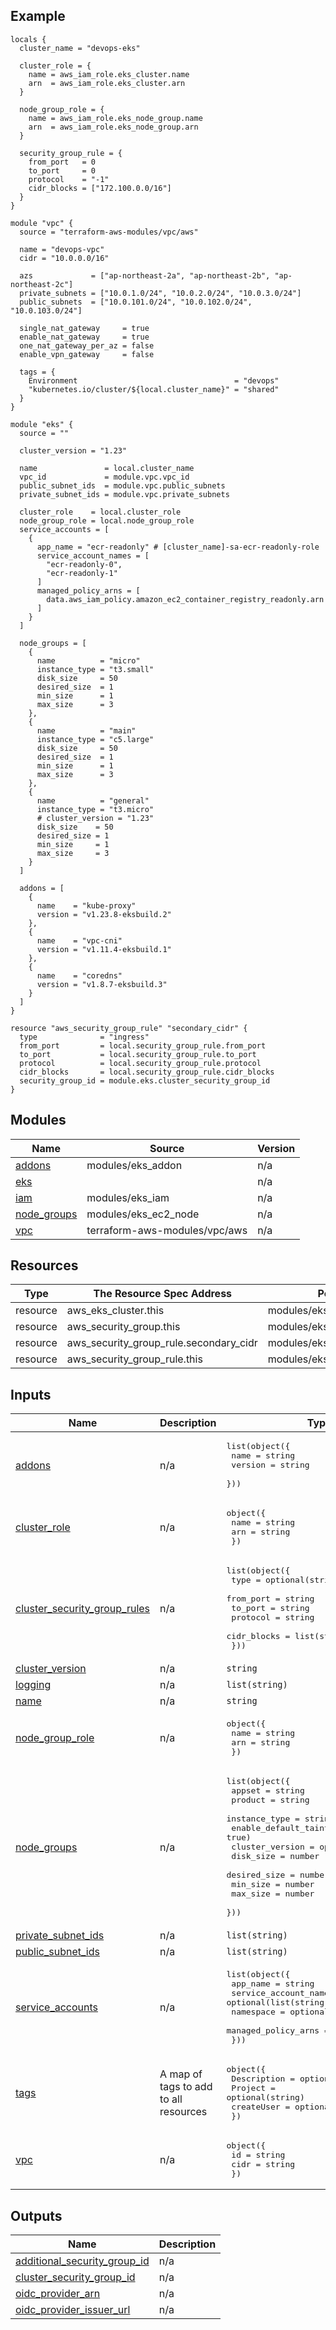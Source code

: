 <!-- BEGIN_TF_DOCS -->
## Example

```hcl
locals {
  cluster_name = "devops-eks"

  cluster_role = {
    name = aws_iam_role.eks_cluster.name
    arn  = aws_iam_role.eks_cluster.arn
  }

  node_group_role = {
    name = aws_iam_role.eks_node_group.name
    arn  = aws_iam_role.eks_node_group.arn
  }

  security_group_rule = {
    from_port   = 0
    to_port     = 0
    protocol    = "-1"
    cidr_blocks = ["172.100.0.0/16"]
  }
}

module "vpc" {
  source = "terraform-aws-modules/vpc/aws"

  name = "devops-vpc"
  cidr = "10.0.0.0/16"

  azs             = ["ap-northeast-2a", "ap-northeast-2b", "ap-northeast-2c"]
  private_subnets = ["10.0.1.0/24", "10.0.2.0/24", "10.0.3.0/24"]
  public_subnets  = ["10.0.101.0/24", "10.0.102.0/24", "10.0.103.0/24"]

  single_nat_gateway     = true
  enable_nat_gateway     = true
  one_nat_gateway_per_az = false
  enable_vpn_gateway     = false

  tags = {
    Environment                                   = "devops"
    "kubernetes.io/cluster/${local.cluster_name}" = "shared"
  }
}

module "eks" {
  source = ""

  cluster_version = "1.23"

  name               = local.cluster_name
  vpc_id             = module.vpc.vpc_id
  public_subnet_ids  = module.vpc.public_subnets
  private_subnet_ids = module.vpc.private_subnets

  cluster_role    = local.cluster_role
  node_group_role = local.node_group_role
  service_accounts = [
    {
      app_name = "ecr-readonly" # [cluster_name]-sa-ecr-readonly-role
      service_account_names = [
        "ecr-readonly-0",
        "ecr-readonly-1"
      ]
      managed_policy_arns = [
        data.aws_iam_policy.amazon_ec2_container_registry_readonly.arn
      ]
    }
  ]

  node_groups = [
    {
      name          = "micro"
      instance_type = "t3.small"
      disk_size     = 50
      desired_size  = 1
      min_size      = 1
      max_size      = 3
    },
    {
      name          = "main"
      instance_type = "c5.large"
      disk_size     = 50
      desired_size  = 1
      min_size      = 1
      max_size      = 3
    },
    {
      name          = "general"
      instance_type = "t3.micro"
      # cluster_version = "1.23"
      disk_size    = 50
      desired_size = 1
      min_size     = 1
      max_size     = 3
    }
  ]

  addons = [
    {
      name    = "kube-proxy"
      version = "v1.23.8-eksbuild.2"
    },
    {
      name    = "vpc-cni"
      version = "v1.11.4-eksbuild.1"
    },
    {
      name    = "coredns"
      version = "v1.8.7-eksbuild.3"
    }
  ]
}

resource "aws_security_group_rule" "secondary_cidr" {
  type              = "ingress"
  from_port         = local.security_group_rule.from_port
  to_port           = local.security_group_rule.to_port
  protocol          = local.security_group_rule.protocol
  cidr_blocks       = local.security_group_rule.cidr_blocks
  security_group_id = module.eks.cluster_security_group_id
}
```

## Modules

| Name | Source | Version |
|------|--------|---------|
| <a name="module_addons"></a> [addons](#module\_addons) | modules/eks_addon | n/a |
| <a name="module_eks"></a> [eks](#module\_eks) |  | n/a |
| <a name="module_iam"></a> [iam](#module\_iam) | modules/eks_iam | n/a |
| <a name="module_node_groups"></a> [node\_groups](#module\_node\_groups) | modules/eks_ec2_node | n/a |
| <a name="module_vpc"></a> [vpc](#module\_vpc) | terraform-aws-modules/vpc/aws | n/a |

## Resources

| Type | The Resource Spec Address | Position |
|------|---------------------------|----------|
| resource | aws_eks_cluster.this | modules/eks/main.tf#71 |
| resource | aws_security_group.this | modules/eks/main.tf#28 |
| resource | aws_security_group_rule.secondary_cidr | modules/eks/example.tf#112 |
| resource | aws_security_group_rule.this | modules/eks/main.tf#53 |

## Inputs

| Name | Description | Type | Default | Required |
|------|-------------|------|---------|:--------:|
| <a name="input_addons"></a> [addons](#input\_addons) | n/a | <pre>list(object({<br>    name    = string<br>    version = string<br>  }))</pre> | `[]` | no |
| <a name="input_cluster_role"></a> [cluster\_role](#input\_cluster\_role) | n/a | <pre>object({<br>    name = string<br>    arn  = string<br>  })</pre> | n/a | yes |
| <a name="input_cluster_security_group_rules"></a> [cluster\_security\_group\_rules](#input\_cluster\_security\_group\_rules) | n/a | <pre>list(object({<br>    type        = optional(string, "ingress")<br>    from_port   = string<br>    to_port     = string<br>    protocol    = string<br>    cidr_blocks = list(string)<br>  }))</pre> | `[]` | no |
| <a name="input_cluster_version"></a> [cluster\_version](#input\_cluster\_version) | n/a | `string` | n/a | yes |
| <a name="input_logging"></a> [logging](#input\_logging) | n/a | `list(string)` | `[]` | no |
| <a name="input_name"></a> [name](#input\_name) | n/a | `string` | n/a | yes |
| <a name="input_node_group_role"></a> [node\_group\_role](#input\_node\_group\_role) | n/a | <pre>object({<br>    name = string<br>    arn  = string<br>  })</pre> | n/a | yes |
| <a name="input_node_groups"></a> [node\_groups](#input\_node\_groups) | n/a | <pre>list(object({<br>    appset               = string<br>    product              = string<br>    instance_type        = string<br>    enable_default_taint = optional(bool, true)<br>    cluster_version      = optional(string)<br>    disk_size            = number<br>    desired_size         = number<br>    min_size             = number<br>    max_size             = number<br>  }))</pre> | `[]` | no |
| <a name="input_private_subnet_ids"></a> [private\_subnet\_ids](#input\_private\_subnet\_ids) | n/a | `list(string)` | n/a | yes |
| <a name="input_public_subnet_ids"></a> [public\_subnet\_ids](#input\_public\_subnet\_ids) | n/a | `list(string)` | n/a | yes |
| <a name="input_service_accounts"></a> [service\_accounts](#input\_service\_accounts) | n/a | <pre>list(object({<br>    app_name              = string<br>    service_account_names = optional(list(string), [])<br>    namespace             = optional(string, "*")<br>    managed_policy_arns   = list(string)<br>  }))</pre> | `[]` | no |
| <a name="input_tags"></a> [tags](#input\_tags) | A map of tags to add to all resources | <pre>object({<br>    Description = optional(string)<br>    Project     = optional(string)<br>    createUser  = optional(string)<br>  })</pre> | n/a | yes |
| <a name="input_vpc"></a> [vpc](#input\_vpc) | n/a | <pre>object({<br>    id   = string<br>    cidr = string<br>  })</pre> | n/a | yes |

## Outputs

| Name | Description |
|------|-------------|
| <a name="output_additional_security_group_id"></a> [additional\_security\_group\_id](#output\_additional\_security\_group\_id) | n/a |
| <a name="output_cluster_security_group_id"></a> [cluster\_security\_group\_id](#output\_cluster\_security\_group\_id) | n/a |
| <a name="output_oidc_provider_arn"></a> [oidc\_provider\_arn](#output\_oidc\_provider\_arn) | n/a |
| <a name="output_oidc_provider_issuer_url"></a> [oidc\_provider\_issuer\_url](#output\_oidc\_provider\_issuer\_url) | n/a |
<!-- END_TF_DOCS -->